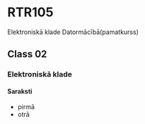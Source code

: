 # RTR105
Elektroniskā klade Datormācībā(pamatkurss)
## Class 02
### Elektroniskā klade
#### Saraksti
- pirmā
- otrā
